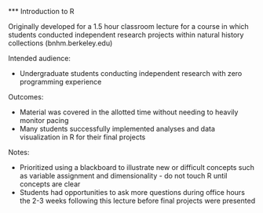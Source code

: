 *** Introduction to R

Originally developed for a 1.5 hour classroom lecture for a course in which students conducted independent research projects within natural history collections (bnhm.berkeley.edu)

Intended audience:
* Undergraduate students conducting independent research with zero programming experience

Outcomes:
* Material was covered in the allotted time without needing to heavily monitor pacing
* Many students successfully implemented analyses and data visualization in R for their final projects

Notes:
* Prioritized using a blackboard to illustrate new or difficult concepts such as variable assignment and dimensionality - do not touch R until concepts are clear
* Students had opportunities to ask more questions during office hours the 2-3 weeks following this lecture before final projects were presented
